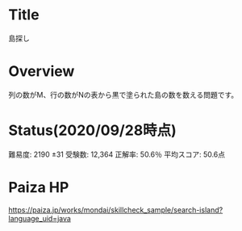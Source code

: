 
# Title

島探し

# Overview

列の数がM、行の数がNの表から黒で塗られた島の数を数える問題です。

# Status(2020/09/28時点)

難易度: 2190 ±31  受験数: 12,364  正解率: 50.6％  平均スコア: 50.6点

# Paiza HP

https://paiza.jp/works/mondai/skillcheck_sample/search-island?language_uid=java
